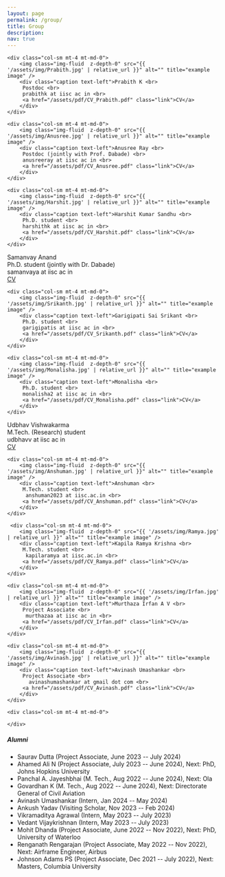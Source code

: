 ```yaml
---
layout: page
permalink: /group/
title: Group
description: 
nav: true
---
```


<div class="row">

    <div class="col-sm mt-4 mt-md-0">
        <img class="img-fluid  z-depth-0" src="{{ '/assets/img/Prabith.jpg' | relative_url }}" alt="" title="example image" /> 
        <div class="caption text-left">Prabith K <br>
         Postdoc <br>
         prabithk at iisc ac in <br>
         <a href="/assets/pdf/CV_Prabith.pdf" class="link">CV</a>
        </div>
    </div>

    <div class="col-sm mt-4 mt-md-0">
        <img class="img-fluid  z-depth-0" src="{{ '/assets/img/Anusree.jpg' | relative_url }}" alt="" title="example image" /> 
        <div class="caption text-left">Anusree Ray <br>
         Postdoc (jointly with Prof. Dabade) <br>
         anusreeray at iisc ac in <br>
         <a href="/assets/pdf/CV_Anusree.pdf" class="link">CV</a>
        </div>
    </div>

    <div class="col-sm mt-4 mt-md-0">
        <img class="img-fluid  z-depth-0" src="{{ '/assets/img/Harshit.jpg' | relative_url }}" alt="" title="example image" /> 
        <div class="caption text-left">Harshit Kumar Sandhu <br>
         Ph.D. student <br>
         harshithk at iisc ac in <br>
         <a href="/assets/pdf/CV_Harshit.pdf" class="link">CV</a>
        </div>
    </div>

</div>

<div class="row">
    <div class="col-sm mt-4 mt-md-0">
        <img class="img-fluid  z-depth-0" src="{{ '/assets/img/Samanvay.jpg' | relative_url }}" alt="" title="example image" /> 
        <div class="caption text-left">Samanvay Anand <br>
         Ph.D. student (jointly with Dr. Dabade) <br>
         samanvaya at iisc ac in <br>
         <a href="/assets/pdf/CV_Samanvay.pdf" class="link">CV</a>
        </div>
    </div>

    <div class="col-sm mt-4 mt-md-0">
        <img class="img-fluid  z-depth-0" src="{{ '/assets/img/Srikanth.jpg' | relative_url }}" alt="" title="example image" /> 
        <div class="caption text-left">Garigipati Sai Srikant <br>
         Ph.D. student <br>
         garigipatis at iisc ac in <br>
         <a href="/assets/pdf/CV_Srikanth.pdf" class="link">CV</a>
        </div>
    </div>

    <div class="col-sm mt-4 mt-md-0">
        <img class="img-fluid  z-depth-0" src="{{ '/assets/img/Monalisha.jpg' | relative_url }}" alt="" title="example image" /> 
        <div class="caption text-left">Monalisha <br>
         Ph.D. student <br>
         monalisha2 at iisc ac in <br>
         <a href="/assets/pdf/CV_Monalisha.pdf" class="link">CV</a>
        </div>
    </div>
</div>

<div class="row">
    <div class="col-sm mt-4 mt-md-0">
        <img class="img-fluid  z-depth-0" src="{{ '/assets/img/Udbhav.jpg' | relative_url }}" alt="" title="example image" /> 
        <div class="caption text-left">Udbhav Vishwakarma <br>
         M.Tech. (Research) student <br>
         udbhavv at iisc ac in <br>
         <a href="/assets/pdf/CV_Udbhav.pdf" class="link">CV</a>
        </div>
    </div>

    <div class="col-sm mt-4 mt-md-0">
        <img class="img-fluid  z-depth-0" src="{{ '/assets/img/Anshuman.jpg' | relative_url }}" alt="" title="example image" /> 
        <div class="caption text-left">Anshuman <br>
         M.Tech. student <br>
          anshuman2023 at iisc.ac.in <br>
         <a href="/assets/pdf/CV_Anshuman.pdf" class="link">CV</a>
        </div>
    </div>

     <div class="col-sm mt-4 mt-md-0">
        <img class="img-fluid  z-depth-0" src="{{ '/assets/img/Ramya.jpg' | relative_url }}" alt="" title="example image" /> 
        <div class="caption text-left">Kapila Ramya Krishna <br>
         M.Tech. student <br>
          kapilaramya at iisc.ac.in <br>
         <a href="/assets/pdf/CV_Ramya.pdf" class="link">CV</a>
        </div>
    </div>


</div>

<div class="row">

    <div class="col-sm mt-4 mt-md-0">
        <img class="img-fluid  z-depth-0" src="{{ '/assets/img/Irfan.jpg' | relative_url }}" alt="" title="example image" /> 
        <div class="caption text-left">Murthaza Irfan A V <br>
         Project Associate <br>
          murthazaa at iisc ac in <br>
         <a href="/assets/pdf/CV_Irfan.pdf" class="link">CV</a>
        </div>
    </div>

    <div class="col-sm mt-4 mt-md-0">
        <img class="img-fluid  z-depth-0" src="{{ '/assets/img/Avinash.jpg' | relative_url }}" alt="" title="example image" /> 
        <div class="caption text-left">Avinash Umashankar <br>
         Project Associate <br>
           avinashumashankar at gmail dot com <br>
         <a href="/assets/pdf/CV_Avinash.pdf" class="link">CV</a>
        </div>
    </div>

    <div class="col-sm mt-4 mt-md-0">

    </div>


  
</div>

##### Alumni
* Saurav Dutta (Project Associate, June 2023 -- July 2024)
* Ahamed Ali N (Project Associate, July 2023 -- June 2024), Next: PhD, Johns Hopkins University
* Panchal A. Jayeshbhai (M. Tech., Aug 2022 -- June 2024), Next: Ola
* Govardhan K (M. Tech., Aug 2022 -- June 2024), Next: Directorate General of Civil Aviation
* Avinash Umashankar (Intern, Jan 2024 -- May 2024)
* Ankush Yadav (Visiting Scholar, Nov 2023 -- Feb 2024)
* Vikramaditya Agrawal (Intern, May 2023 -- July 2023)
* Vedant Vijaykrishnan (Intern, May 2023 -- July 2023)
* Mohit Dhanda (Project Associate, June 2022 -- Nov 2022), Next: PhD, University of Waterloo
* Renganath Rengarajan (Project Associate, May 2022 -- Nov 2022), Next: Airframe Engineer, Airbus
* Johnson Adams PS (Project Associate, Dec 2021 -- July 2022), Next: Masters, Columbia University